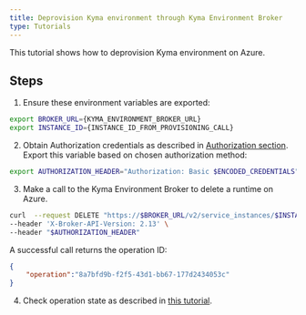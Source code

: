 ```yaml
---
title: Deprovision Kyma environment through Kyma Environment Broker
type: Tutorials
---
```


This tutorial shows how to deprovision Kyma environment on Azure.

## Steps

1. Ensure these environment variables are exported:
```bash
export BROKER_URL={KYMA_ENVIRONMENT_BROKER_URL}
export INSTANCE_ID={INSTANCE_ID_FROM_PROVISIONING_CALL}
```

2. Obtain Authorization credentials as described in [Authorization section](./03-05-authorization.md). Export this variable based on chosen authorization method:

```bash
export AUTHORIZATION_HEADER="Authorization: Basic $ENCODED_CREDENTIALS"
```

3. Make a call to the Kyma Environment Broker to delete a runtime on Azure.

```bash
curl  --request DELETE "https://$BROKER_URL/v2/service_instances/$INSTANCE_ID?accepts_incomplete=true&service_id=47c9dcbf-ff30-448e-ab36-d3bad66ba281&plan_id=4deee563-e5ec-4731-b9b1-53b42d855f0c" \
--header 'X-Broker-API-Version: 2.13' \
--header "$AUTHORIZATION_HEADER"
```

A successful call returns the operation ID:

```json
{
    "operation":"8a7bfd9b-f2f5-43d1-bb67-177d2434053c"
}
```

4. Check operation state as described in [this tutorial](./08-03-keb-operation-state.md).